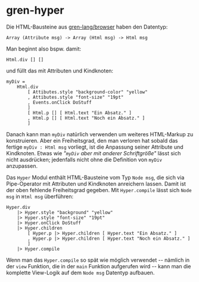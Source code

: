 # gren-hyper

Die HTML-Bausteine aus
[gren-lang/browser](https://packages.gren-lang.org/package/gren-lang/browser/version/4.0.0/module/Html)
haben den Datentyp:

    Array (Attribute msg) -> Array (Html msg) -> Html msg

Man beginnt also bspw. damit:

    Html.div [] []

und füllt das mit Attributen und Kindknoten:

    myDiv =
        Html.div
            [ Attibutes.style "background-color" "yellow"
            , Attibutes.style "font-size" "19pt"
            , Events.onClick DoStuff
            ]
            [ Html.p [] [ Html.text "Ein Absatz." ]
            , Html.p [] [ Html.text "Noch ein Absatz." ]
            ]


Danach kann man `myDiv` natürlich verwenden umweiteres HTML-Markup
zu konstruieren.  Aber ein Freiheitsgrad, den man verloren hat
sobald das fertige `myDiv : Html msg` vorliegt, ist die Anpassung
seiner Attribute und Kindknoten.  Etwas wie _"`myDiv` aber mit
anderer Schriftgröße"_ lässt sich nicht ausdrücken; jedenfalls
nicht ohne die Definition von `myDiv` anzupassen.

Das `Hyper` Modul enthält HTML-Bausteine vom Typ `Node msg`, die
sich via Pipe-Operator mit Attributen und Kindknoten anreichern
lassen.  Damit ist der oben fehlende Freiheitsgrad gegeben.  Mit
`Hyper.compile` lässt sich `Node msg` in `Html msg` überführen:

    Hyper.div
        |> Hyper.style "background" "yellow"
        |> Hyper.style "font-size" "19pt"
        |> Hyper.onClick DoStuff
        |> Hyper.children
            [ Hyper.p |> Hyper.children [ Hyper.text "Ein Absatz." ]
            , Hyper.p |> Hyper.children [ Hyper.text "Noch ein Absatz." ]
            ]
        |> Hyper.compile

Wenn man das `Hyper.compile` so spät wie möglich verwendet
-- nämlich in der `view` Funktion, die in der `main` Funktion
aufgerufen wird -- kann man die komplette View-Logik auf dem
`Node msg` Datentyp aufbauen.
